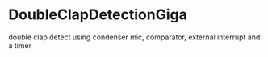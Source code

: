 # DoubleClapDetectionGiga
double clap detect using condenser mic, comparator, external interrupt and a timer
